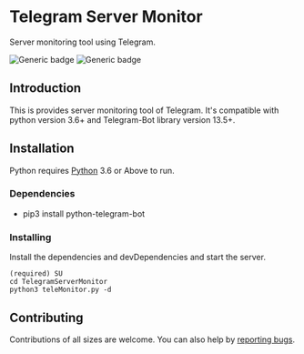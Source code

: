 # Telegram Server Monitor

Server monitoring tool using Telegram.

![Generic badge](https://img.shields.io/badge/version-1.1-green.svg)
![Generic badge](https://img.shields.io/badge/Python-3.6+-blue.svg)

## Introduction

This is provides server monitoring tool of Telegram. It's compatible with python version 3.6+ and Telegram-Bot library version 13.5+.

## Installation

Python requires [Python](https://www.python.org/downloads/release/python-369/) 3.6 or Above to run.

### Dependencies ###

* pip3 install python-telegram-bot

### Installing ###

Install the dependencies and devDependencies and start the server.

```shell
(required) SU
cd TelegramServerMonitor
python3 teleMonitor.py -d
```

## Contributing

Contributions of all sizes are welcome. You can also help by [reporting bugs](https://github.com/tavris/TelegramServerMonitor/issues).
